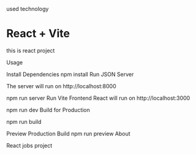 

used technology
# React + Vite
this is react project 


Usage

Install Dependencies
npm install
Run JSON Server

The server will run on http://localhost:8000

npm run server
Run Vite Frontend
React will run on http://localhost:3000

npm run dev
Build for Production

npm run build

Preview Production Build
npm run preview
About

React jobs project 

